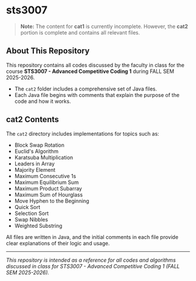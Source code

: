 # sts3007

> **Note:** The content for **cat1** is currently incomplete. However, the **cat2** portion is complete and contains all relevant files.

## About This Repository

This repository contains all codes discussed by the faculty in class for the course **STS3007 - Advanced Competitive Coding 1** during FALL SEM 2025-2026.

- The `cat2` folder includes a comprehensive set of Java files.
- Each Java file begins with comments that explain the purpose of the code and how it works.

## cat2 Contents

The `cat2` directory includes implementations for topics such as:

- Block Swap Rotation
- Euclid's Algorithm
- Karatsuba Multiplication
- Leaders in Array
- Majority Element
- Maximum Consecutive 1s
- Maximum Equilibrium Sum
- Maximum Product Subarray
- Maximum Sum of Hourglass
- Move Hyphen to the Beginning
- Quick Sort
- Selection Sort
- Swap Nibbles
- Weighted Substring

All files are written in Java, and the initial comments in each file provide clear explanations of their logic and usage.

---

_This repository is intended as a reference for all codes and algorithms discussed in class for STS3007 - Advanced Competitive Coding 1 (FALL SEM 2025-2026)._
